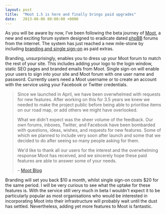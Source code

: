 ```yaml
---
layout: post
title:  "Moot 1.5 is here and finally brings paid upgrades"
date:   2013-06-06 00:00:00 +0000
---
```

As you will be aware by now, I've been following the beta journey of [Moot](http://moot.it/), a new and exciting forum system designed to eradicate dated [phpBB](https://www.phpbb.com/) forums from the internet. The system has just reached a new mile-stone by including [branding and single sign-on](https://moot.it/upgrade/) as paid extras.

Branding, unsurprisingly, enables you to dress up your Moot forum to match the rest of your site. This includes adding your logo to the login window, static SEO pages and branded emails from Moot. Single sign-on will enable your users to sign into your site and Moot forum with one user name and password. Currently users need a Moot username or to create an account with the service using your Facebook or Twitter credentials.

> Since we launched in April, we have been overwhelmed with requests for new features. After working on this for 3.5 years we knew we needed to make the project public before being able to prioritise items on our road map, or add others we might have overlooked.
>
> What we didn't expect was the sheer volume of the feedback. Our own forums, inboxes, Twitter, and Facebook have been bombarded with questions, ideas, wishes, and requests for new features. Some of which we planned to include very soon after launch and some that we decided to do after seeing so many people asking for them.
>
> We'd like to thank all our users for the interest and the overwhelming response Moot has received, and we sincerely hope these paid features are able to answer some of your needs.
>
> – [Moot Blog](https://moot.it/blog/release/v1.5.html)

Branding will set you back $10 a month, whilst single sign-on costs $20 for the same period. I will be very curious to see what the uptake for these features is. With the service still very much in beta I wouldn't expect it to be particularly popular as most organisations who would be interested in incorporating Moot into their infrastructure will probably wait until the dust has settled. Nevertheless, adding yet more features to Moot is fantastic.